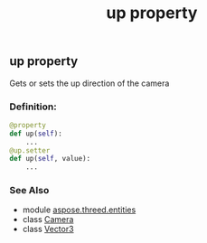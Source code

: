 ﻿---
title: up property
second_title: Aspose.3D for Python via .NET API References
description: 
type: docs
weight: 320
url: /python-net/aspose.threed.entities/camera/up/
is_root: false
---

## up property


Gets or sets the up direction of the camera
### Definition:
```python
@property
def up(self):
    ...
@up.setter
def up(self, value):
    ...
```

### See Also
* module [aspose.threed.entities](../../)
* class [Camera](/3d/python-net/aspose.threed.entities/camera)
* class [Vector3](/3d/python-net/aspose.threed.utilities/vector3)
